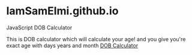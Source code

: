 # IamSamElmi.github.io
JavaScript DOB Calculator

This is DOB calculator which will calculate your age! and you give you're exact age with days years and month
<a href="IamSamElmi.github.io" target="_blank">DOB Calculator</a>
